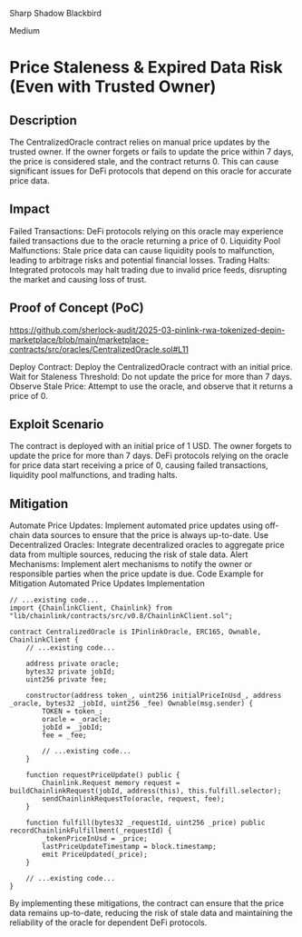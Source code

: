 Sharp Shadow Blackbird

Medium

# Price Staleness & Expired Data Risk (Even with Trusted Owner)

## Description
The CentralizedOracle contract relies on manual price updates by the trusted owner. If the owner forgets or fails to update the price within 7 days, the price is considered stale, and the contract returns 0. This can cause significant issues for DeFi protocols that depend on this oracle for accurate price data.

## Impact
Failed Transactions: DeFi protocols relying on this oracle may experience failed transactions due to the oracle returning a price of 0.
Liquidity Pool Malfunctions: Stale price data can cause liquidity pools to malfunction, leading to arbitrage risks and potential financial losses.
Trading Halts: Integrated protocols may halt trading due to invalid price feeds, disrupting the market and causing loss of trust.

## Proof of Concept (PoC)
https://github.com/sherlock-audit/2025-03-pinlink-rwa-tokenized-depin-marketplace/blob/main/marketplace-contracts/src/oracles/CentralizedOracle.sol#L11

Deploy Contract: Deploy the CentralizedOracle contract with an initial price.
Wait for Staleness Threshold: Do not update the price for more than 7 days.
Observe Stale Price: Attempt to use the oracle, and observe that it returns a price of 0.

## Exploit Scenario
The contract is deployed with an initial price of 1 USD.
The owner forgets to update the price for more than 7 days.
DeFi protocols relying on the oracle for price data start receiving a price of 0, causing failed transactions, liquidity pool malfunctions, and trading halts.

## Mitigation
Automate Price Updates: Implement automated price updates using off-chain data sources to ensure that the price is always up-to-date.
Use Decentralized Oracles: Integrate decentralized oracles to aggregate price data from multiple sources, reducing the risk of stale data.
Alert Mechanisms: Implement alert mechanisms to notify the owner or responsible parties when the price update is due.
Code Example for Mitigation
Automated Price Updates Implementation
```solidity
// ...existing code...
import {ChainlinkClient, Chainlink} from "lib/chainlink/contracts/src/v0.8/ChainlinkClient.sol";

contract CentralizedOracle is IPinlinkOracle, ERC165, Ownable, ChainlinkClient {
    // ...existing code...

    address private oracle;
    bytes32 private jobId;
    uint256 private fee;

    constructor(address token_, uint256 initialPriceInUsd_, address _oracle, bytes32 _jobId, uint256 _fee) Ownable(msg.sender) {
        TOKEN = token_;
        oracle = _oracle;
        jobId = _jobId;
        fee = _fee;

        // ...existing code...
    }

    function requestPriceUpdate() public {
        Chainlink.Request memory request = buildChainlinkRequest(jobId, address(this), this.fulfill.selector);
        sendChainlinkRequestTo(oracle, request, fee);
    }

    function fulfill(bytes32 _requestId, uint256 _price) public recordChainlinkFulfillment(_requestId) {
        _tokenPriceInUsd = _price;
        lastPriceUpdateTimestamp = block.timestamp;
        emit PriceUpdated(_price);
    }

    // ...existing code...
}
```
By implementing these mitigations, the contract can ensure that the price data remains up-to-date, reducing the risk of stale data and maintaining the reliability of the oracle for dependent DeFi protocols.